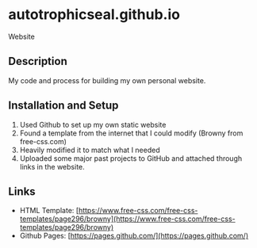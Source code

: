 # autotrophicseal.github.io
Website

## Description

My code and process for building my own personal website.

## Installation and Setup

1. Used Github to set up my own static website
2. Found a template from the internet that I could modify (Browny from free-css.com)
3. Heavily modified it to match what I needed
4. Uploaded some major past projects to GitHub and attached through links in the website.

## Links

- HTML Template: [https://www.free-css.com/free-css-templates/page296/browny](https://www.free-css.com/free-css-templates/page296/browny)
- Github Pages: [https://pages.github.com/](https://pages.github.com/)
